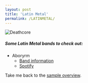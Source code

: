 ```yaml
---
layout: post
title: 'Latin Metal'
permalink: /LATINMETAL/
---
```


![Deathcore](..\assets\img\projects\proj-8\latin.jpg)

##### Some Latin Metal bands to check out:

<ul>
<li>Aboryrm
<ul>
<li><a href="https://en.wikipedia.org/wiki/Aborym" target="_blank" rel="noopener"><span>Band information</span></a></li>
<li><a href="https://open.spotify.com/track/5cAM9dnfazd9ILA4ZNCgGJ?si=57d0683650ee44f7" target="_blank" rel="noopener"><span>Spotify</span></a></li>
</ul>
</li>



</ul>

Take me back to the [sample overview](../projects/proj-8).